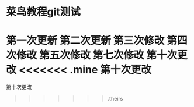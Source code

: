# 菜鸟教程git测试
第一次更新
第二次更新
第三次修改
第四次修改
第五次修改
第七次修改
第十次更改
<<<<<<< .mine
第十次更改
=======
第十次更改
>>>>>>> .theirs
